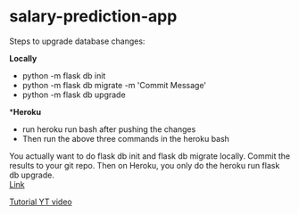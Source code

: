 # salary-prediction-app

Steps to upgrade database changes:

**Locally**
<ul>
<li> python -m flask db init </li>
<li> python -m flask db migrate -m 'Commit Message'</li>
<li> python -m flask db upgrade</li>
</ul>

***Heroku**
<ul>
<li>run heroku run bash after pushing the changes</li>
<li>Then run the above three commands in the heroku bash</li>
</ul>

You actually want to do flask db init and flask db migrate locally. Commit the results to your git repo. Then on Heroku, you only do the heroku run flask db upgrade. <br>[Link](https://stackoverflow.com/a/46430117/14204371)
<br>

[Tutorial YT video](https://youtu.be/ca-Vj6kwK7M)